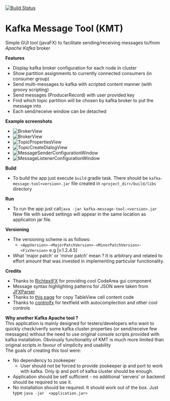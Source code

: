 [![Build Status](https://travis-ci.org/grzegorz-wolszczak/kafka-message-tool.svg?branch=master)](https://travis-ci.org/grzegorz-wolszczak/kafka-message-tool)

# Kafka Message Tool (KMT)
Simple GUI tool (javaFX) to facilitate sending/receiving messages to/from *Apache Kafka* broker


**Features**
 - Display kafka broker configuration for each node in cluster
 - Show partition assignments to currently connected consumers (in consumer group)
 - Send multi-messages to kafka with scripted content manner (with groovy scripting)
 - Send messages (ProducerRecord) with user provided key
 - Find which topic partition will be chosen by kafka broker to put the message into
 - Each send/receive window can be detached

**Example screenshots**
- ![BrokerView](md.resources/broker_view_01.PNG "Broker view")
- ![BrokerView](md.resources/broker_view_02.PNG "Topic details view")
- ![TopicPropertiesView](md.resources/topic_properties_window.PNG "Topic properties view")
- ![TopicCreateDialogView](md.resources/create_new_topic_dialog.PNG "Create topic dialog")
- ![MessageSenderConfigurationWindow](md.resources/message_sender_config_window.PNG "Message sender window")
- ![MessageListenerConfigurationWindow](md.resources/message_listener_config_window.PNG "Message listener window")

**Build**
- To build the app just execute `build` gradle task. There should be `kafka-message-tool<version>.jar` file created in
`<project_dir>/build/libs` directory

**Run**
 - To run the app just call`java -jar kafka-message-tool-<version>.jar`
 New file with saved settings will appear in the same location as applicaiton jar file. 

**Versioning**
- The versioning scheme is as follows:
  - `<AppVersion>-<MajorPatchVersion>-<MinorPatchVersion>-<FixVersion>` e.g [v.1.2.4.5]
- What 'major patch' or 'minor patch' mean ?
It is arbitrary and related to effort amount that was invested in implementing particular functionality.

**Credits**
 - Thanks to [RichtextFX](https://github.com/TomasMikula/RichTextFX) for providing cool CodeArea gui component
 - Message syntax highlighting patterns for JSON were taken from [JFXParser](https://github.com/notnotme/JFXParser)
 - Thanks to [this page](http://respostas.guj.com.br/47439-habilitar-copypaste-tableview-funcionando-duvida-editar-funcionalidade) for copy TableView cell content code
 - Thanks to [controlfx](http://fxexperience.com/controlsfx/) for textfield with autocomplection and other cool controls

**Why another Kafka Apache tool ?**  
This application is mainly designed for testers/developers who want to quickly check/verify some kafka cluster properties 
(or send/receive few messages) without the need to use original console scripts provided with kafka installation.
Obviously functionality of KMT is much more limited than original scripts in favour of simplicity and usability   
The goals of creating this tool were:
- No dependency to zookeeper 
  - User should not be forced to provide zookeeper ip and port to work with kafka.
  Only ip and port of kafka cluster should be enough.
- Application should be self sufficient - no additional 'servers' or backend should be required to use it.
- No installation should be required. It should work out of the box.  Just type `java -jar  <application.jar>`


  




